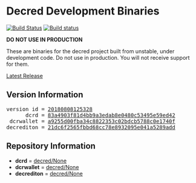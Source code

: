 
# Decred Development Binaries

[![Build Status](https://travis-ci.org/matheusd/decred-weekly-builds.svg?branch=v20180808125328)](https://travis-ci.org/matheusd/decred-weekly-builds) [![Build status](https://ci.appveyor.com/api/projects/status/hncgrnv0xuqb6s3c/branch/v20180808125328?svg=true)](https://ci.appveyor.com/project/matheusd/decred-weekly-builds/branch/v20180808125328)


**DO NOT USE IN PRODUCTION**

These are binaries for the decred project built from unstable, under development
code. Do not use in production. You will not receive support for them.

[Latest Release](https://github.com/matheusd/decred-weekly-builds/releases/latest)

## Version Information

<pre>
version id = <a href="https://github.com/matheusd/decred-weekly-builds/releases/tag/v20180808125328">20180808125328</a>
      dcrd = <a href="https://github.com/decred/dcrd/commits/83a4903f81d4bb9a3edab8e0480c53495e59ed42">83a4903f81d4bb9a3edab8e0480c53495e59ed42</a>
 dcrwallet = <a href="https://github.com/decred/dcrwallet/commits/a9255d00fba34c8822353c02bdcb5788c0e1740f">a9255d00fba34c8822353c02bdcb5788c0e1740f</a>
decrediton = <a href="https://github.com/decred/decrediton/commits/21dc6f2565fbbd68cc78e8932095e041a5289add">21dc6f2565fbbd68cc78e8932095e041a5289add</a>
</pre>

## Repository Information

- **dcrd** = [decred/None](https://github.com/decred/dcrd)
- **dcrwallet** = [decred/None](https://github.com/decred/dcrwallet)
- **decrediton** = [decred/None](https://github.com/decred/decrediton)


